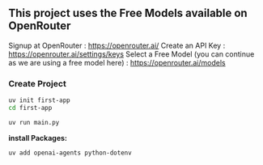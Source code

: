 

## This project uses the Free Models available on OpenRouter


Signup at OpenRouter : https://openrouter.ai/
Create an API Key : https://openrouter.ai/settings/keys
Select a Free Model (you can continue as we are using a free model here) : https://openrouter.ai/models

### Create Project
```bash
uv init first-app
cd first-app

uv run main.py
```

**install Packages:**
```bash
uv add openai-agents python-dotenv
```

